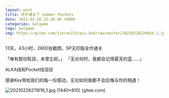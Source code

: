 ```yaml
---
layout: post
title: 终于通关了 Summer Pockets
date: 2021-02-26 22:26:40 +0800
categories: Galgame
tags: Galgame
img: https://gitee.com/jieran233/pic-bed/raw/master/20210226220044_1.jpg
---
```

13天，43小时，2800张截图，SP无印版全作通关

「唯有那份眩目，未曾忘却。」
「无论何时，我都会记得夏天的蓝……」

ALKA线和Pocket线泪目

感谢Key带给我们的每一份感动，无论如何我都不会后悔与你的相遇！

![20210226211616_1.jpg (1440×810) (gitee.com)](https://gitee.com/jieran233/pic-bed/raw/master/20210226211616_1.jpg)